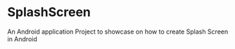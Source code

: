 SplashScreen
============
An Android application Project to showcase on how to create Splash Screen in Android
